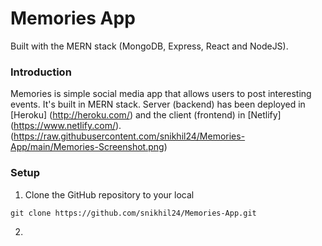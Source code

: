 # Memories App
Built with the MERN stack (MongoDB, Express, React and NodeJS).

### Introduction

Memories is simple social media app that allows users to post interesting events. It's built in MERN stack. Server (backend) has been deployed in [Heroku] (http://heroku.com/) and the client (frontend) in [Netlify] (https://www.netlify.com/). 
(https://raw.githubusercontent.com/snikhil24/Memories-App/main/Memories-Screenshot.png)

### Setup

1. Clone the GitHub repository to your local

```
git clone https://github.com/snikhil24/Memories-App.git
```

2. 
